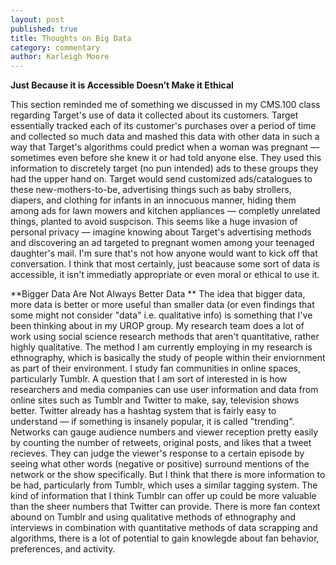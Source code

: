 ```yaml
---
layout: post
published: true
title: Thoughts on Big Data
category: commentary
author: Karleigh Moore
---
```


**Just Because it is Accessible Doesn’t Make it Ethical**

This section reminded me of something we discussed in my CMS.100 class regarding Target's use of data it collected about its customers. Target essentially tracked each of its customer's purchases over a period of time and collected so much data and mashed this data with other data in such a way that Target's algorithms could predict when a woman was pregnant — sometimes even before she knew it or had told anyone else. They used this information to discretely target (no pun intended) ads to these groups they had the upper hand on. Target would send customized ads/catalogues to these new-mothers-to-be, advertising things such as baby strollers, diapers, and clothing for infants in an innocuous manner, hiding them among ads for lawn mowers and kitchen appliances — completly unrelated things, planted to avoid suspcison. This seems like a huge invasion of personal privacy — imagine knowing about Target's advertising methods and discovering an ad targeted to pregnant women among your teenaged daughter's mail. I'm sure that's not how anyone would want to kick off that conversation. I think that most certainly, just beacause some sort of data is accessible, it isn't immediatly appropriate or even moral or ethical to use it. 

**Bigger Data Are Not Always Better Data
**
The idea that bigger data, more data is better or more useful than smaller data (or even findings that some might not consider "data" i.e. qualitative info) is something that I've been thinking about in my UROP group. My research team does a lot of work using social science research methods that aren't quantitative, rather highly qualitative. The method I am currently employing in my research is ethnography, which is basically the study of people within their enviornment as part of their environment. I study fan communities in online spaces, particularly Tumblr. A question that I am sort of interested in is how researchers and media companies can use user information and data from online sites such as Tumblr and Twitter to make, say, television shows better. Twitter already has a hashtag system that is fairly easy to understand — if something is insanely popular, it is called "trending". Networks can gauge audience numbers and viewer reception pretty easily by counting the number of retweets, original posts, and likes that a tweet recieves. They can judge the viewer's response to a certain episode by seeing what other words (negative or positive) surround mentions of the network or the show specifically. But I think that there is more information to be had, particularly from Tumblr, which uses a similar tagging system. The kind of information that I think Tumblr can offer up could be more valuable than the sheer numbers that Twitter can provide. There is more fan context abound on Tumblr and using qualitative methods of ethnography and interviews in combination with quantitative methods of data scrapping and algorithms, there is a lot of potential to gain knowlegde about fan behavior, preferences, and activity. 